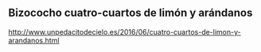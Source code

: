 ## Bizococho cuatro-cuartos de limón y arándanos

http://www.unpedacitodecielo.es/2016/06/cuatro-cuartos-de-limon-y-arandanos.html
